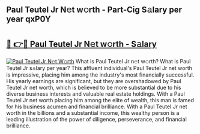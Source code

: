 ## Paul Teutel Jr N𝚎t w𝚘rth - Part-Cig S𝚊lary per year qxP0Y

# <h2><a href="http://gc44oh.nevu.top/?p=Paul+Teutel+Jr">🔗 👉🔴 Paul Teutel Jr N𝚎t w𝚘rth - S𝚊lary</a></h2>

[![Paul Teutel Jr N𝚎t W𝚘rth](https://i.imgur.com/Oavwk0R.jpeg)](http://gc44oh.nevu.top/?p=Paul+Teutel+Jr)
What is Paul Teutel Jr n𝚎t w𝚘rth? What is Paul Teutel Jr s𝚊lary per year?
This affluent individual's Paul Teutel Jr net worth is impressive, placing him among the industry's most financially successful. His yearly earnings are significant, but they are overshadowed by Paul Teutel Jr net worth, which is believed to be more substantial due to his diverse business interests and valuable real estate holdings. With a Paul Teutel Jr net worth placing him among the elite of wealth, this man is famed for his business acumen and financial brilliance. With a Paul Teutel Jr net worth in the billions and a substantial income, this wealthy person is a leading illustration of the power of diligence, perseverance, and financial brilliance.

